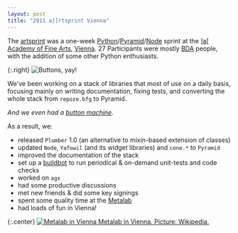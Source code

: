 ```yaml
---
layout: post
title: "2011 a][rtsprint Vienna"
---
```


The [artsprint][1] was a one-week [Python][2]/[Pyramid][2]/[Node][3] sprint at
the [\]a\[ Academy of Fine Arts][8], [Vienna][9]. 27 Participants were mostly
[BDA][4] people, with the addition of some other Python enthusiasts.

[1]: https://www.coactivate.org/projects/artsprint2011
[2]: https://www.python.org/
[3]: https://docs.pylonsproject.org/
[8]: https://en.wikipedia.org/wiki/Academy_of_Fine_Arts_Vienna
[9]: https://en.wikipedia.org/wiki/Vienna


{:.right}
![Buttons, yay!](/images/2011/artsprint-button.jpg)

[7]: https://en.wikipedia.org/wiki/Pin-back_button

We've been working on a stack of libraries that most of use on a daily basis,
focusing mainly on writing documentation, fixing tests, and converting the
whole stack from `repoze.bfg` to Pyramid.

[4]: https://bluedynamics.com/

*And we even had a [button machine][7].*

As a result, we:

 * released `Plumber` 1.0 (an alternative to mixin-based extension of classes)
 * updated `Node`, `Yafowil` (and its widget libraries) and `cone.*` to `Pyramid`
 * improved the documentation of the stack
 * set up a [buildbot][5] to run periodical & on-demand unit-tests and code
   checks
 * worked on `agx`
 * had some productive discussions
 * met new friends & did some key signings
 * spent some quality time at the [Metalab][6]
 * had loads of fun in Vienna!

[5]: https://trac.buildbot.net/
[6]: https://en.wikipedia.org/wiki/Metalab

{:.center}
[![Metalab in Vienna](/images/2011/metalab-small.jpg)
Metalab in Vienna. Picture: Wikipedia.
][10]

[10]: /images/2011/metalab.jpg
